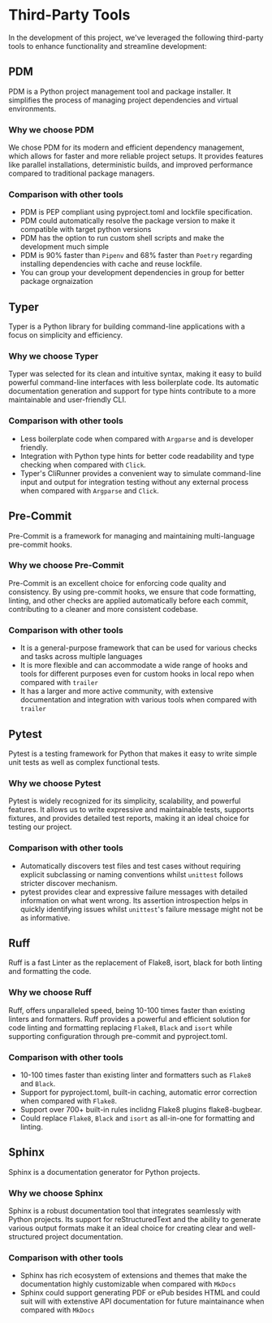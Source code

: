 # Third-Party Tools

In the development of this project, we've leveraged the following third-party tools to enhance functionality and streamline development:

## PDM

PDM is a Python project management tool and package installer. It simplifies the process of managing project dependencies and virtual environments.

### Why we choose PDM

We chose PDM for its modern and efficient dependency management, which allows for faster and more reliable project setups. It provides features like parallel installations, deterministic builds, and improved performance compared to traditional package managers.

### Comparison with other tools
- PDM is PEP compliant using pyproject.toml and lockfile specification.
- PDM could automatically resolve the package version to make it compatible with target python versions  
- PDM has the option to run custom shell scripts and make the development much simple
- PDM is 90% faster than `Pipenv` and 68% faster than `Poetry` regarding installing dependencies with cache and reuse lockfile.
- You can group your development dependencies in group for better package orgnaization


## Typer

Typer is a Python library for building command-line applications with a focus on simplicity and efficiency.

### Why we choose Typer

Typer was selected for its clean and intuitive syntax, making it easy to build powerful command-line interfaces with less boilerplate code. Its automatic documentation generation and support for type hints contribute to a more maintainable and user-friendly CLI.

### Comparison with other tools
- Less boilerplate code when compared with `Argparse` and is developer friendly.
- Integration with Python type hints for better code readability and type checking when compared with `Click`.
- Typer's CliRunner provides a convenient way to simulate command-line input and output for integration testing without any external process when compared with `Argparse` and `Click`. 


## Pre-Commit

Pre-Commit is a framework for managing and maintaining multi-language pre-commit hooks.

### Why we choose Pre-Commit

Pre-Commit is an excellent choice for enforcing code quality and consistency. By using pre-commit hooks, we ensure that code formatting, linting, and other checks are applied automatically before each commit, contributing to a cleaner and more consistent codebase.

### Comparison with other tools
- It is a general-purpose framework that can be used for various checks and tasks across multiple languages
- It is more flexible and can accommodate a wide range of hooks and tools for different purposes even for custom hooks in local repo when compared with `trailer`
- It has a larger and more active community, with extensive documentation and integration with various tools when compared with `trailer`

## Pytest

Pytest is a testing framework for Python that makes it easy to write simple unit tests as well as complex functional tests.

### Why we choose Pytest

Pytest is widely recognized for its simplicity, scalability, and powerful features. It allows us to write expressive and maintainable tests, supports fixtures, and provides detailed test reports, making it an ideal choice for testing our project.

### Comparison with other tools
- Automatically discovers test files and test cases without requiring explicit subclassing or naming conventions whilst `unittest` follows stricter discover mechanism.
- pytest provides clear and expressive failure messages with detailed information on what went wrong. Its assertion introspection helps in quickly identifying issues whilst `unittest`'s failure message might not be as informative.

## Ruff
Ruff is a fast Linter as the replacement of Flake8, isort, black for both linting and formatting the code.

### Why we choose Ruff
Ruff, offers unparalleled speed, being 10-100 times faster than existing linters and formatters. Ruff provides a powerful and efficient solution for code linting and formatting replacing `Flake8`, `Black` and `isort` while supporting configuration through pre-commit and pyproject.toml.

### Comparison with other tools
- 10-100 times faster than existing linter and formatters such as `Flake8` and `Black`.
- Support for pyproject.toml, built-in caching, automatic error correction when compared with `Flake8`.
- Support over 700+ built-in rules inclidng Flake8 plugins flake8-bugbear.
- Could replace `Flake8`, `Black` and `isort` as all-in-one for formatting and linting.

## Sphinx

Sphinx is a documentation generator for Python projects.

### Why we choose Sphinx

Sphinx is a robust documentation tool that integrates seamlessly with Python projects. Its support for reStructuredText and the ability to generate various output formats make it an ideal choice for creating clear and well-structured project documentation.

### Comparison with other tools
- Sphinx has rich ecosystem of extensions and themes that make the documentation highly customizable when compared with `MkDocs`
- Sphinx could support generating PDF or ePub besides HTML and could suit will with extenstive API documentation for future maintainance when compared with `MkDocs`